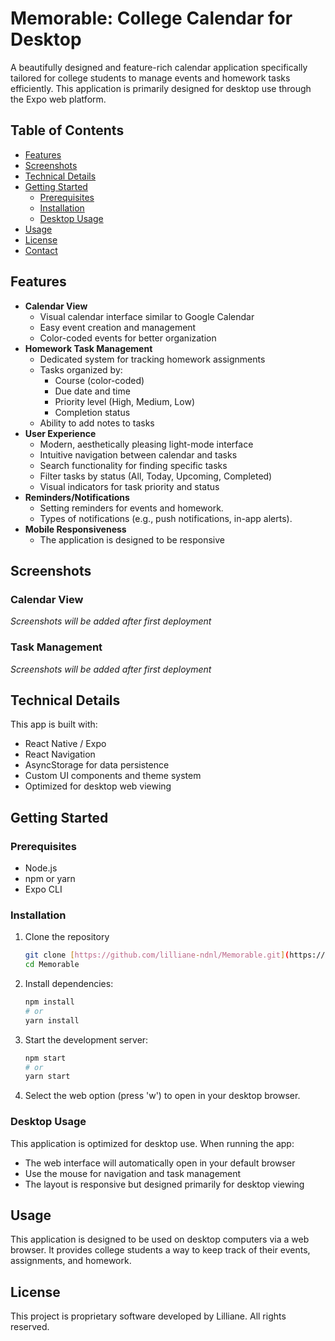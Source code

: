 # Memorable: College Calendar for Desktop

A beautifully designed and feature-rich calendar application specifically tailored for college students to manage events and homework tasks efficiently. This application is primarily designed for desktop use through the Expo web platform.

## Table of Contents

* [Features](#features)
* [Screenshots](#screenshots)
* [Technical Details](#technical-details)
* [Getting Started](#getting-started)
    * [Prerequisites](#prerequisites)
    * [Installation](#installation)
    * [Desktop Usage](#desktop-usage)
* [Usage](#usage)
* [License](#license)
* [Contact](#contact)

## Features

* **Calendar View**
    * Visual calendar interface similar to Google Calendar
    * Easy event creation and management
    * Color-coded events for better organization
* **Homework Task Management**
    * Dedicated system for tracking homework assignments
    * Tasks organized by:
        * Course (color-coded)
        * Due date and time
        * Priority level (High, Medium, Low)
        * Completion status
    * Ability to add notes to tasks
* **User Experience**
    * Modern, aesthetically pleasing light-mode interface
    * Intuitive navigation between calendar and tasks
    * Search functionality for finding specific tasks
    * Filter tasks by status (All, Today, Upcoming, Completed)
    * Visual indicators for task priority and status
* **Reminders/Notifications**
    * Setting reminders for events and homework.
    * Types of notifications (e.g., push notifications, in-app alerts).
* **Mobile Responsiveness**
    * The application is designed to be responsive

## Screenshots

### Calendar View
*Screenshots will be added after first deployment*
### Task Management
*Screenshots will be added after first deployment*

## Technical Details

This app is built with:

* React Native / Expo
* React Navigation
* AsyncStorage for data persistence
* Custom UI components and theme system
* Optimized for desktop web viewing

## Getting Started

### Prerequisites

* Node.js
* npm or yarn
* Expo CLI

### Installation

1.  Clone the repository
    ```bash
    git clone [https://github.com/lilliane-ndnl/Memorable.git](https://github.com/lilliane-ndnl/Memorable.git)
    cd Memorable
    ```
2.  Install dependencies:
    ```bash
    npm install
    # or
    yarn install
    ```
3.  Start the development server:
    ```bash
    npm start
    # or
    yarn start
    ```
4.  Select the web option (press 'w') to open in your desktop browser.

### Desktop Usage

This application is optimized for desktop use. When running the app:

* The web interface will automatically open in your default browser
* Use the mouse for navigation and task management
* The layout is responsive but designed primarily for desktop viewing

## Usage

This application is designed to be used on desktop computers via a web browser.  It provides college students a way to keep track of their events, assignments, and homework.

## License

This project is proprietary software developed by Lilliane. All rights reserved.
